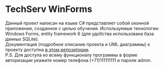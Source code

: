 # TechServ WinForms
Данный проект написан на языке C# представляет собой оконной приложение, созданное с целью обучения. Используемые технологии: Windows Forms, entity framework 6 (для удобства использована база данных SQLite). 
</br>Документация (подробное описание проекта и UML диаграммы) к проекту доступна [в этом репозитории](https://github.com/SergeiGD/UML).
</br>P.S. Для доступа ко всему функционалу программы в форме авторизации укажите номер телефона (+71)111111111 и пароле admin.
